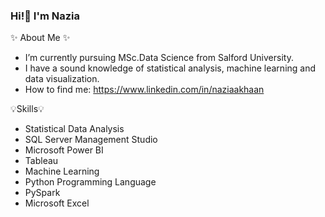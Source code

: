 ### Hi!👋 I'm Nazia

✨ About Me ✨ 

-  I’m currently pursuing MSc.Data Science from Salford University.
-  I have a sound knowledge of statistical analysis, machine learning and data visualization.
-  How to find me: https://www.linkedin.com/in/naziaakhaan


💡Skills💡

- Statistical Data Analysis
- SQL Server Management Studio
- Microsoft Power BI
- Tableau
- Machine Learning
- Python Programming Language
- PySpark
- Microsoft Excel
